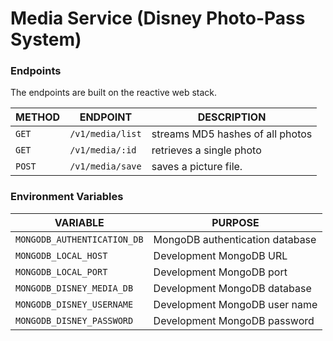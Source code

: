 # Media Service (Disney Photo-Pass System)

### Endpoints

The endpoints are built on the reactive web stack.

METHOD | ENDPOINT | DESCRIPTION
------ | -------- | -----------
```GET``` | ```/v1/media/list``` | streams MD5 hashes of all photos
```GET``` | ```/v1/media/:id``` | retrieves a single photo
```POST``` | ```/v1/media/save``` | saves a picture file.


### Environment Variables

VARIABLE | PURPOSE
-------- | -------
```MONGODB_AUTHENTICATION_DB``` | MongoDB authentication database
```MONGODB_LOCAL_HOST``` | Development MongoDB URL
```MONGODB_LOCAL_PORT``` | Development MongoDB port
```MONGODB_DISNEY_MEDIA_DB``` | Development MongoDB database
```MONGODB_DISNEY_USERNAME``` | Development MongoDB user name
```MONGODB_DISNEY_PASSWORD``` | Development MongoDB password
